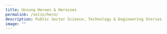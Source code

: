 ```yaml
---
title: Unsung Heroes & Heroines
permalink: /selin/hero/
description: Public Sector Science, Technology & Engineering Stories
image: ""
---
```


